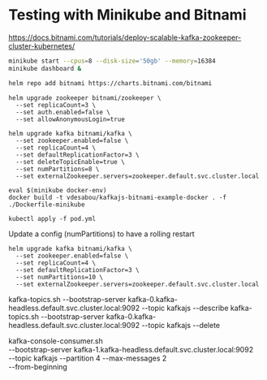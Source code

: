 # Testing with Minikube and Bitnami

https://docs.bitnami.com/tutorials/deploy-scalable-kafka-zookeeper-cluster-kubernetes/

```bash
minikube start --cpus=8 --disk-size='50gb' --memory=16384
minikube dashboard &
```

```bash
helm repo add bitnami https://charts.bitnami.com/bitnami
```

```
helm upgrade zookeeper bitnami/zookeeper \
  --set replicaCount=3 \
  --set auth.enabled=false \
  --set allowAnonymousLogin=true
```

```
helm upgrade kafka bitnami/kafka \
  --set zookeeper.enabled=false \
  --set replicaCount=4 \
  --set defaultReplicationFactor=3 \
  --set deleteTopicEnable=true \
  --set numPartitions=8 \
  --set externalZookeeper.servers=zookeeper.default.svc.cluster.local
```

```
eval $(minikube docker-env)
docker build -t vdesabou/kafkajs-bitnami-example-docker . -f ./Dockerfile-minikube
```

```
kubectl apply -f pod.yml
```

Update a config (numPartitions) to have a rolling restart
```
helm upgrade kafka bitnami/kafka \
  --set zookeeper.enabled=false \
  --set replicaCount=4 \
  --set defaultReplicationFactor=3 \
  --set numPartitions=10 \
  --set externalZookeeper.servers=zookeeper.default.svc.cluster.local
```

kafka-topics.sh --bootstrap-server kafka-0.kafka-headless.default.svc.cluster.local:9092  --topic kafkajs --describe
kafka-topics.sh --bootstrap-server kafka-0.kafka-headless.default.svc.cluster.local:9092  --topic kafkajs --delete

kafka-console-consumer.sh \
            --bootstrap-server kafka-1.kafka-headless.default.svc.cluster.local:9092 \
            --topic kafkajs --partition 4 --max-messages 2\
            --from-beginning